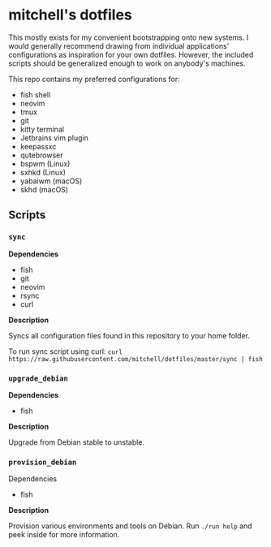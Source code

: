 # mitchell's dotfiles

This mostly exists for my convenient bootstrapping onto new systems. I would generally recommend
drawing from individual applications' configurations as inspiration for your own dotfiles. However,
the included scripts should be generalized enough to work on anybody's machines.

This repo contains my preferred configurations for:

- fish shell
- neovim
- tmux
- git
- kitty terminal
- Jetbrains vim plugin
- keepassxc
- qutebrowser
- bspwm (Linux)
- sxhkd (Linux)
- yabaiwm (macOS)
- skhd (macOS)

## Scripts

### `sync`

**Dependencies**

- fish
- git
- neovim
- rsync
- curl

**Description**

Syncs all configuration files found in this repository to your home folder.

To run sync script using curl: `curl https://raw.githubusercontent.com/mitchell/dotfiles/master/sync | fish`

### `upgrade_debian`

**Dependencies**

- fish

**Description**

Upgrade from Debian stable to unstable.

### `provision_debian`

Dependencies

- fish

**Description**

Provision various environments and tools on Debian. Run `./run help` and peek inside for more
information.

